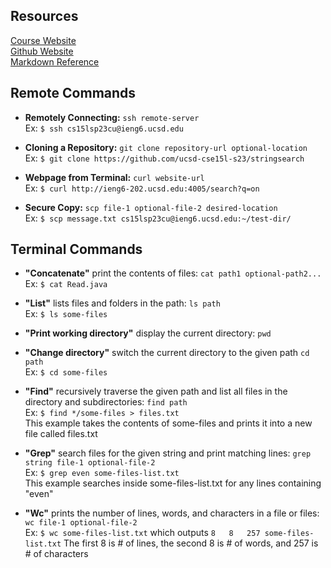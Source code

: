 ## Resources
[Course Website](https://ucsd-cse15l-s23.github.io/)\
[Github Website](https://yourcousinfrog.github.io/cse15l-lab-reports/)\
[Markdown Reference](https://commonmark.org/help/)

## Remote Commands

* **Remotely Connecting:** `ssh remote-server`\
  Ex: `$ ssh cs15lsp23cu@ieng6.ucsd.edu`

* **Cloning a Repository:** `git clone repository-url optional-location`\
  Ex: `$ git clone https://github.com/ucsd-cse15l-s23/stringsearch`

* **Webpage from Terminal:** `curl website-url`\
  Ex: `$ curl http://ieng6-202.ucsd.edu:4005/search?q=on`

* **Secure Copy:** `scp file-1 optional-file-2 desired-location`\
  Ex: `$ scp message.txt cs15lsp23cu@ieng6.ucsd.edu:~/test-dir/`

## Terminal Commands

* **"Concatenate"** print the contents of files: `cat path1 optional-path2...`\
  Ex: `$ cat Read.java`

* **"List"** lists files and folders in the path: `ls path`\
  Ex: `$ ls some-files`

* **"Print working directory"** display the current directory: `pwd`

* **"Change directory"** switch the current directory to the given path `cd path`\
  Ex: `$ cd some-files`

* **"Find"** recursively traverse the given path and list all files in the directory and subdirectories: `find path`\
  Ex: `$ find */some-files > files.txt`\
  This example takes the contents of some-files and prints it into a new file called files.txt

* **"Grep"** search files for the given string and print matching lines: `grep string file-1 optional-file-2`\
  Ex: `$ grep even some-files-list.txt`\
  This example searches inside some-files-list.txt for any lines containing "even"

* **"Wc"** prints the number of lines, words, and characters in a file or files: `wc file-1 optional-file-2`\
  Ex: `$ wc some-files-list.txt` which outputs `8   8   257 some-files-list.txt`
  The first 8 is # of lines, the second 8 is # of words, and 257 is # of characters
